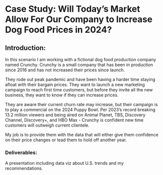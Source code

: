 # Case Study: Will Today’s Market Allow For Our Company to Increase Dog Food Prices in 2024?

## Introduction:

In this scenario I am working with a fictional dog food production company named Crunchy. Crunchy is a small company that has been in production since 2016 and has not increased their prices since launch. 

They rode out peak pandemic and have been having a harder time staying afloat with their bargain prices. They want to launch a new marketing campaign to reach first time customers, but before they invite all the new business, they want to know if they can increase prices. 

They are aware their current churn rate may increase, but their campaign is to play a commercial on the 2024 Puppy Bowl. Per 2023’s record breaking 13.2 million viewers and being aired on Animal Planet, TBS, Discovery Channel, Discovery+, and HBO Max - Crunchy is confident new time customers will outweigh current clientele. 

My job is to provide them with the data that will either give them confidence on their price changes or lead them to hold off another year. 


### Deliverables:

A presentation including data viz about U.S. trends and my recommendations.
